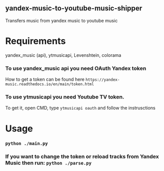 ## yandex-music-to-youtube-music-shipper
Transfers music from yandex music to youtube music

# Requirements
yandex_music (api), ytmusicapi, Levenshtein, colorama
### To use yandex_music api you need OAuth Yandex token
How to get a token can be found here ` https://yandex-music.readthedocs.io/en/main/token.html `

### To use ytmusicapi you need Youtube TV token. 
To get it, open CMD, type `ytmusicapi oauth` and follow the instrusctions

# Usage
### `python ./main.py` 
### If you want to change the token or reload tracks from Yandex Music then run: `python ./parse.py`
